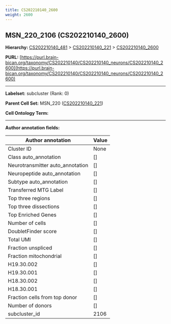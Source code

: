 ```yaml
---
title: CS202210140_2600
weight: 2600
---
```

## MSN_220_2106 (CS202210140_2600)
<b>Hierarchy: </b>
[CS202210140_481](../CS202210140_481) >
[CS202210140_221](../CS202210140_221) >
[CS202210140_2600](../CS202210140_2600)

**PURL:** [https://purl.brain-bican.org/taxonomy/CS202210140/CS202210140_neurons/CS202210140_2600](https://purl.brain-bican.org/taxonomy/CS202210140/CS202210140_neurons/CS202210140_2600)

---


**Labelset:** subcluster (Rank: 0)

**Parent Cell Set:** MSN_220 ([CS202210140_221](../CS202210140_221))



**Cell Ontology Term:** 

[MARKER GENES.]: #


---

[TRANSFERRED ANNOTATIONS.]: #


[AUTHOR ANNOTATION FIELDS.]: #


**Author annotation fields:**

| Author annotation | Value |
|-------------------|-------|
|Cluster ID|None|
|Class auto_annotation|[]|
|Neurotransmitter auto_annotation|[]|
|Neuropeptide auto_annotation|[]|
|Subtype auto_annotation|[]|
|Transferred MTG Label|[]|
|Top three regions|[]|
|Top three dissections|[]|
|Top Enriched Genes|[]|
|Number of cells|[]|
|DoubletFinder score|[]|
|Total UMI|[]|
|Fraction unspliced|[]|
|Fraction mitochondrial|[]|
|H19.30.002|[]|
|H19.30.001|[]|
|H18.30.002|[]|
|H18.30.001|[]|
|Fraction cells from top donor|[]|
|Number of donors|[]|
|subcluster_id|2106|
